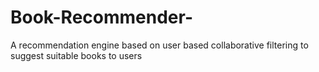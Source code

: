 # Book-Recommender-
A recommendation engine based on user based collaborative filtering to suggest suitable books to users
